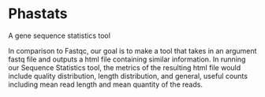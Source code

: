 # Phastats

A gene sequence statistics tool

In comparison to Fastqc, our goal is to make a tool that takes in an argument fastq file and outputs a html file containing similar information. In running our Sequence Statistics tool, the metrics of the resulting html file would include quality distribution, length distribution, and general, useful counts including mean read length and mean quantity of the reads.
